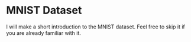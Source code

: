 # MNIST Dataset

I will make a short introduction to the MNIST dataset. Feel free to skip it if you are already familiar with it.
